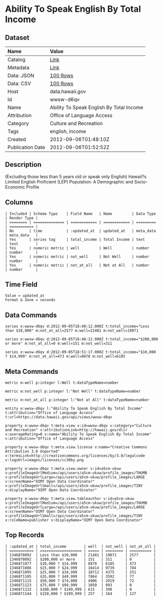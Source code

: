 # Ability To Speak English By Total Income

## Dataset

| Name | Value |
| :--- | :---- |
| Catalog | [Link](https://catalog.data.gov/dataset/ability-to-speak-english-by-total-income-09d4c) |
| Metadata | [Link](https://data.hawaii.gov/api/views/wwsw-d6qv) |
| Data: JSON | [100 Rows](https://data.hawaii.gov/api/views/wwsw-d6qv/rows.json?max_rows=100) |
| Data: CSV | [100 Rows](https://data.hawaii.gov/api/views/wwsw-d6qv/rows.csv?max_rows=100) |
| Host | data.hawaii.gov |
| Id | wwsw-d6qv |
| Name | Ability To Speak English By Total Income |
| Attribution | Office of Language Access |
| Category | Culture and Recreation |
| Tags | english, income |
| Created | 2012-09-06T01:48:10Z |
| Publication Date | 2012-09-06T01:52:52Z |

## Description

(Excluding those less than 5 years old or speak only English) Hawaii?s Limited English Proficient (LEP) Population: A Demographic and Socio-Economic Profile

## Columns

```ls
| Included | Schema Type    | Field Name   | Name         | Data Type | Render Type |
| ======== | ============== | ============ | ============ | ========= | =========== |
| No       | time           | :updated_at  | updated_at   | meta_data | meta_data   |
| Yes      | series tag     | total_income | Total Income | text      | text        |
| Yes      | numeric metric | well         | Well         | number    | number      |
| Yes      | numeric metric | not_well     | Not Well     | number    | number      |
| Yes      | numeric metric | not_at_all   | Not at All   | number    | number      |
```

## Time Field

```ls
Value = updated_at
Format & Zone = seconds
```

## Data Commands

```ls
series e:wwsw-d6qv d:2012-09-05T18:48:12.000Z t:total_income="Less than $10,000" m:not_at_all=2577 m:well=21481 m:not_well=19071

series e:wwsw-d6qv d:2012-09-05T18:48:12.000Z t:total_income="$200,000 or more" m:not_at_all=0 m:well=151 m:not_well=311

series e:wwsw-d6qv d:2012-09-05T18:51:17.000Z t:total_income="$10,000 ? $14,999" m:not_at_all=473 m:well=8878 m:not_well=6185
```

## Meta Commands

```ls
metric m:well p:integer l:Well t:dataTypeName=number

metric m:not_well p:integer l:"Not Well" t:dataTypeName=number

metric m:not_at_all p:integer l:"Not at All" t:dataTypeName=number

entity e:wwsw-d6qv l:"Ability To Speak English By Total Income" t:attribution="Office of Language Access" t:url=https://data.hawaii.gov/api/views/wwsw-d6qv

property e:wwsw-d6qv t:meta.view v:id=wwsw-d6qv v:category="Culture and Recreation" v:attributionLink=http://hawaii.gov/dlir v:averageRating=0 v:name="Ability To Speak English By Total Income" v:attribution="Office of Language Access"

property e:wwsw-d6qv t:meta.view.license v:name="Creative Commons Attribution 3.0 Unported" v:termsLink=http://creativecommons.org/licenses/by/3.0/legalcode v:logoUrl=images/licenses/cc30by.png

property e:wwsw-d6qv t:meta.view.owner v:id=a5cm-ukuw v:profileImageUrlMedium=/api/users/a5cm-ukuw/profile_images/THUMB v:profileImageUrlLarge=/api/users/a5cm-ukuw/profile_images/LARGE v:screenName="OIMT Open Data Coordinator" v:profileImageUrlSmall=/api/users/a5cm-ukuw/profile_images/TINY v:displayName="OIMT Open Data Coordinator"

property e:wwsw-d6qv t:meta.view.tableauthor v:id=a5cm-ukuw v:profileImageUrlMedium=/api/users/a5cm-ukuw/profile_images/THUMB v:profileImageUrlLarge=/api/users/a5cm-ukuw/profile_images/LARGE v:screenName="OIMT Open Data Coordinator" v:profileImageUrlSmall=/api/users/a5cm-ukuw/profile_images/TINY v:roleName=publisher v:displayName="OIMT Open Data Coordinator"
```

## Top Records

```ls
| :updated_at | total_income        | well  | not_well | not_at_all | 
| =========== | =================== | ===== | ======== | ========== | 
| 1346870892  | Less than $10,000   | 21481 | 19071    | 2577       | 
| 1346870892  | $200,000 or more    | 151   | 311      | 0          | 
| 1346871077  | $10,000 ? $14,999   | 8878  | 6185     | 473        | 
| 1346871086  | $15,000 ? $24,999   | 16414 | 9739     | 784        | 
| 1346871095  | $25,000 ? $34,999   | 10712 | 4375     | 251        | 
| 1346871105  | $35,000 ? $49,999   | 7864  | 3592     | 77         | 
| 1346871115  | $50,000 ? $74,000   | 4906  | 2019     | 72         | 
| 1346871123  | $75,000 ? $99,999   | 1050  | 993      | 0          | 
| 1346871132  | $100,000 ? $149,999 | 615   | 390      | 0          | 
| 1346871144  | $150,000 ? $199,999 | 257   | 164      | 127        | 
```